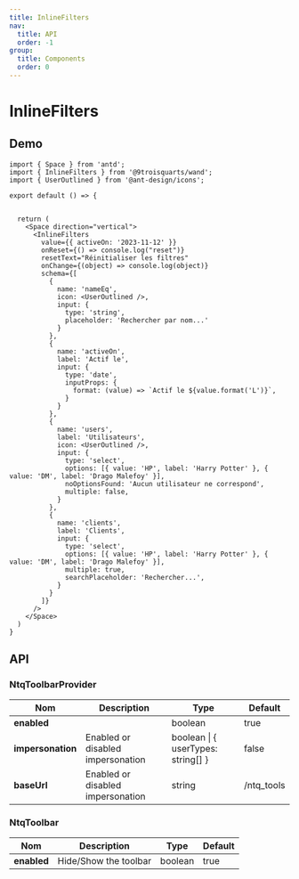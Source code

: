 ```yaml
---
title: InlineFilters
nav:
  title: API
  order: -1
group:
  title: Components
  order: 0
---
```


# InlineFilters

## Demo

```tsx
import { Space } from 'antd';
import { InlineFilters } from '@9troisquarts/wand';
import { UserOutlined } from '@ant-design/icons';

export default () => {


  return (
    <Space direction="vertical">
      <InlineFilters
        value={{ activeOn: '2023-11-12' }}
        onReset={() => console.log("reset")}
        resetText="Réinitialiser les filtres"
        onChange={(object) => console.log(object)}
        schema={[
          {
            name: 'nameEq',
            icon: <UserOutlined />,
            input: {
              type: 'string',
              placeholder: 'Rechercher par nom...'
            }
          },
          {
            name: 'activeOn',
            label: 'Actif le',
            input: {
              type: 'date',
              inputProps: {
                format: (value) => `Actif le ${value.format('L')}`,     
              }
            }
          },
          {
            name: 'users',
            label: 'Utilisateurs',
            icon: <UserOutlined />,
            input: {
              type: 'select',
              options: [{ value: 'HP', label: 'Harry Potter' }, { value: 'DM', label: 'Drago Malefoy' }],
              noOptionsFound: 'Aucun utilisateur ne correspond',
              multiple: false,
            }
          },
          {
            name: 'clients',
            label: 'Clients',
            input: {
              type: 'select',
              options: [{ value: 'HP', label: 'Harry Potter' }, { value: 'DM', label: 'Drago Malefoy' }],
              multiple: true,
              searchPlaceholder: 'Rechercher...',
            }
          }
        ]}
      />
    </Space>
  )
}
```


## API

### NtqToolbarProvider

| Nom | Description | Type | Default |
|---|---|---|---|
| **enabled** | | boolean | true |
| **impersonation** | Enabled or disabled impersonation | boolean \| { userTypes: string[] } | false |
| **baseUrl** | Enabled or disabled impersonation | string | /ntq_tools |

### NtqToolbar

| Nom | Description | Type | Default |
|---|---|---|---|
| **enabled** | Hide/Show the toolbar | boolean | true |

